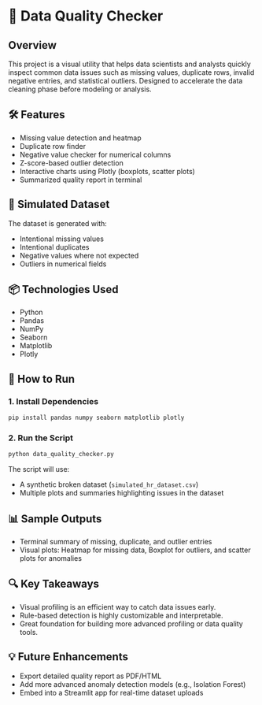 # 🧹 Data Quality Checker

## Overview
This project is a visual utility that helps data scientists and analysts quickly inspect common data issues such as missing values, duplicate rows, invalid negative entries, and statistical outliers. Designed to accelerate the data cleaning phase before modeling or analysis.

## 🛠️ Features
- Missing value detection and heatmap
- Duplicate row finder
- Negative value checker for numerical columns
- Z-score-based outlier detection
- Interactive charts using Plotly (boxplots, scatter plots)
- Summarized quality report in terminal

## 🧪 Simulated Dataset
The dataset is generated with:
- Intentional missing values
- Intentional duplicates
- Negative values where not expected
- Outliers in numerical fields

## 📦 Technologies Used
- Python
- Pandas
- NumPy
- Seaborn
- Matplotlib
- Plotly

## 🚀 How to Run

### 1. Install Dependencies
```bash
pip install pandas numpy seaborn matplotlib plotly
```

### 2. Run the Script
```bash
python data_quality_checker.py
```

The script will use:
- A synthetic broken dataset (`simulated_hr_dataset.csv`)
- Multiple plots and summaries highlighting issues in the dataset

## 📊 Sample Outputs
- Terminal summary of missing, duplicate, and outlier entries
- Visual plots: Heatmap for missing data, Boxplot for outliers, and scatter plots for anomalies

## 🔍 Key Takeaways
- Visual profiling is an efficient way to catch data issues early.
- Rule-based detection is highly customizable and interpretable.
- Great foundation for building more advanced profiling or data quality tools.

## 💡 Future Enhancements
- Export detailed quality report as PDF/HTML
- Add more advanced anomaly detection models (e.g., Isolation Forest)
- Embed into a Streamlit app for real-time dataset uploads
